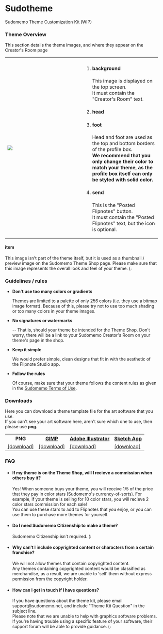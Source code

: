 # Sudotheme
Sudomemo Theme Customization Kit (WIP)

<h3>Theme Overview</h3>
<p>This section details the theme images, and where they appear on the Creator's Room page</p>

<table>
  <tr>
    <td width="50%">
      <img src="https://raw.githubusercontent.com/jaames/Sudotheme/master/guide/theme_dsi_example.gif">
    </td>
    <td>
      <ol>
        <li>
          <h4>background</h4>
          <p>This image is displayed on the top screen. <br>
          It must contain the "Creator's Room" text.</p>
        </li>
        <li>
          <h4>head</h4>
        </li>
        <li>
          <h4>foot</h4>
          <p>Head and foot are used as the top and bottom borders of the profile box.<br>
            <b>We recommend that you only change their color to match your theme,  as the profile box itself can only be styled with solid color.</b>
          </p>
        </li>
        <li>
          <h4>send</h4>
          <p>This is the "Posted Flipnotes" button. <br>
          It must contain the "Posted Flipnotes" text, but the icon is optional.
          </p>
        </li>
      </0l>
    </td>
  </tr>
</table>

<h4>item</h4>
  <p>This image isn't part of the theme itself, but it is used as a thumbnail / preview image on the Sudomemo Theme Shop
  page. Please make sure that this image represents the overall look and feel of your theme. (:
  </p>
  
<h3>Guidelines / rules</h3>
<ul>
  <li>
    <b>Don't use too many colors or gradients</b>
    <p>
      Themes are limited to a palette of only 256 colors (i.e. they use a bitmap image format). Because of this, please try not to use too much shading or too many colors in your theme images.
    </p>
  </li>
  <li>
    <b>No signatures or watermarks</b>
    <p>
      -- That is, should your theme be intended for the Theme Shop. Don't worry, there will be a link to your Sudomemo
      Creator's Room on your theme's page in the shop.
    </p>
  </li>
  <li>
    <b>Keep it simple</b>
    <p>
      We would prefer simple, clean designs that fit in with the aesthetic of the Flipnote Studio app.
    </p>
  </li>
  <li>
    <b>Follow the rules</b>
    <p>
      Of course, make sure that your theme follows the content rules as given in the <a href="http://www.sudomemo.net/help/?terms">Sudomemo Terms of Use</a>.
    </p>
  </li>
</ul>

<h3>Downloads</h3>
  <p>Here you can download a theme template file for the art software that you use. <br>
  If you can't see your art software here, aren't sure which one to use, then please use <b>png</b>.
  </p>
  
<table>
  <tr>
    <th>PNG</th>
    <th><a href="https://www.gimp.org/">GIMP</a></th>
    <th><a href="http://www.adobe.com/uk/products/illustrator.html">Adobe Illustrator</a></th>
    <th><a href="https://www.sketchapp.com/">Sketch App</a></th>
  </tr>
  <tr>
    <td><a href="https://github.com/jaames/Sudotheme/releases/download/v1.0/template_png.zip">[download]</a></td>
    <td><a href="https://github.com/jaames/Sudotheme/releases/download/v1.0/template_gimp.zip">[download]</a></td>
    <td><a href="https://github.com/jaames/Sudotheme/releases/download/v1.0/template.ai">[download]</a></td>
    <td><a href="https://github.com/jaames/Sudotheme/releases/download/v1.0/template.sketch">[download]</a></td>
  </tr>
</table>

<h3>FAQ</h3>
<ul>
  <li>
    <h4>If my theme is on the Theme Shop, will I recieve a commission when others buy it?</h4>
    <p>
      Yes! When someone buys your theme, you will receive 1/5 of the price that they pay in color stars (Sudomemo's currency-of-sorts).
      For example, if your theme is selling for 10 color stars, you will recieve 2 color stars commission for each sale!<br>
      You can use these stars to add to Flipnotes that you enjoy, or you can use them to purchase more themes for yourself.
    </p>
  </li>
  <li>
    <h4>Do I need Sudomemo Citizenship to make a theme?</h4>
    <p>
      Sudomemo Citizenship isn't required. (:
    </p>
  </li>
  <li>
    <h4>Why can't I include copyrighted content or characters from a certain franchise?</h4>
    <p>
      We will not allow themes that contain copyrighted content. <br>
      Any themes containing copyrighted content would be classified as merchandise, as a result, we are unable to
      'sell' them without express permission from the copyright holder.
    </p>
  </li>
  <li>
    <h4>How can I get in touch if I have questions?</h4>
    <p>
    If you have questions about the theme kit, please email support@sudomemo.net, and include "Theme Kit Question" in the
    subject line. <br>
    Please note that we are unable to help with graphics software problems. If you're having trouble using a specific feature of your software, their support forum will be able to provide guidance. (:
    </p>
  </li>
</ul>

